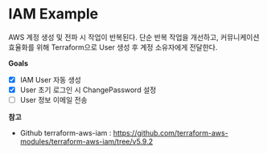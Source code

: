 # IAM Example  
AWS 계정 생성 및 전파 시 작업이 반복된다. 
단순 반복 작업을 개선하고, 커뮤니케이션 효율화를 위해 Terraform으로 User 생성 후 계정 소유자에게 전달한다.

**Goals**  
- [x] IAM User 자동 생성  
- [x] User 초기 로그인 시 ChangePassword 설정
- [ ] User 정보 이메일 전송

**참고**  
- Github terraform-aws-iam : https://github.com/terraform-aws-modules/terraform-aws-iam/tree/v5.9.2